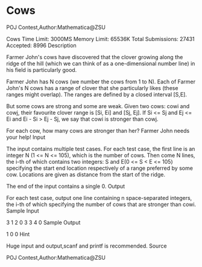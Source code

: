 # Cows
POJ Contest,Author:Mathematica@ZSU 

Cows
Time Limit: 3000MS		Memory Limit: 65536K
Total Submissions: 27431		Accepted: 8996
Description

Farmer John's cows have discovered that the clover growing along the ridge of the hill (which we can think of as a one-dimensional number line) in his field is particularly good.

Farmer John has N cows (we number the cows from 1 to N). Each of Farmer John's N cows has a range of clover that she particularly likes (these ranges might overlap). The ranges are defined by a closed interval [S,E].

But some cows are strong and some are weak. Given two cows: cowi and cowj, their favourite clover range is [Si, Ei] and [Sj, Ej]. If Si <= Sj and Ej <= Ei and Ei - Si > Ej - Sj, we say that cowi is stronger than cowj.

For each cow, how many cows are stronger than her? Farmer John needs your help!
Input

The input contains multiple test cases.
For each test case, the first line is an integer N (1 <= N <= 105), which is the number of cows. Then come N lines, the i-th of which contains two integers: S and E(0 <= S < E <= 105) specifying the start end location respectively of a range preferred by some cow. Locations are given as distance from the start of the ridge.

The end of the input contains a single 0.
Output

For each test case, output one line containing n space-separated integers, the i-th of which specifying the number of cows that are stronger than cowi.
Sample Input

3
1 2
0 3
3 4
0
Sample Output

1 0 0
Hint

Huge input and output,scanf and printf is recommended.
Source

POJ Contest,Author:Mathematica@ZSU
